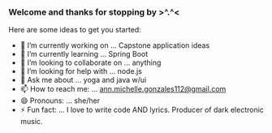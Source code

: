### Welcome and thanks for stopping by >^.^<

Here are some ideas to get you started:

- 🔭 I’m currently working on ... Capstone application ideas
- 🌱 I’m currently learning ... Spring Boot
- 👯 I’m looking to collaborate on ... anything
- 🤔 I’m looking for help with ... node.js
- 💬 Ask me about ... yoga and java w/ui
- 📫 How to reach me: ... ann.michelle.gonzales112@gmail.com
- 😄 Pronouns: ... she/her
- ⚡ Fun fact: ... I love to write code AND lyrics. Producer of dark electronic music.
